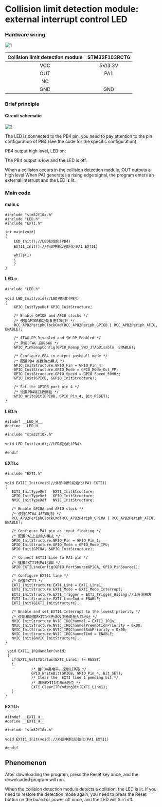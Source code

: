 # Collision limit detection module: external interrupt control LED

### Hardware wiring

![1](..\Collision_limit_detection_module\1.jpg)

| Collision limit detection module | STM32F103RCT6 |
| :------------------------------: | :-----------: |
|               VCC                |    5V/3.3V    |
|               OUT                |      PA1      |
|                NC                |               |
|               GND                |      GND      |

### Brief principle

#### Circuit schematic

![2](..\Collision_limit_detection_module\2.png)

The LED is connected to the PB4 pin, you need to pay attention to the pin configuration of PB4 (see the code for the specific configuration):

PB4 output high level, LED on;

The PB4 output is low and the LED is off.

When a collision occurs in the collision detection module, OUT outputs a high level
When PA1 generates a rising edge signal, the program enters an external interrupt and the LED is lit.

### Main code

#### main.c

```
#include "stm32f10x.h"
#include "LED.h"
#include "EXTI.h"

int main(void)
{
    LED_Init();//LED初始化(PB4)
    EXTI1_Init();//外部中断1初始化(PA1 EXTI1)
    
    while(1)
    { 
    }
}
```

#### LED.c

```
#include "LED.h"

void LED_Init(void)//LED初始化(PB4)
{
    GPIO_InitTypeDef GPIO_InitStructure;
    
    /* Enable GPIOB and AFIO clocks */
    /* 使能GPIOB和功能复用IO时钟 */
    RCC_APB2PeriphClockCmd(RCC_APB2Periph_GPIOB | RCC_APB2Periph_AFIO, ENABLE); 
    
    /* JTAG-DP Disabled and SW-DP Enabled */
    /* 禁用JTAG 启用SWD */
    GPIO_PinRemapConfig(GPIO_Remap_SWJ_JTAGDisable, ENABLE);
    
    /* Configure PB4 in output pushpull mode */
    /* 配置PB4 推挽输出模式 */
    GPIO_InitStructure.GPIO_Pin = GPIO_Pin_4;
    GPIO_InitStructure.GPIO_Mode = GPIO_Mode_Out_PP;   
    GPIO_InitStructure.GPIO_Speed = GPIO_Speed_50MHz; 
    GPIO_Init(GPIOB, &GPIO_InitStructure);
    
    /* Set the GPIOB port pin 4 */
    /* 设置PB4端口数据位 */
    GPIO_WriteBit(GPIOB, GPIO_Pin_4, Bit_RESET);
}
```

#### LED.h

```
#ifndef __LED_H__
#define __LED_H__

#include "stm32f10x.h"

void LED_Init(void);//LED初始化(PB4)

#endif
```

#### EXTI.c

```
#include "EXTI.h"

void EXTI1_Init(void)//外部中断1初始化(PA1 EXTI1)
{
   EXTI_InitTypeDef   EXTI_InitStructure;
   GPIO_InitTypeDef   GPIO_InitStructure;
   NVIC_InitTypeDef   NVIC_InitStructure;
    
   /* Enable GPIOA and AFIO clock */
   /* 使能GPIOA AFIO时钟 */
   RCC_APB2PeriphClockCmd(RCC_APB2Periph_GPIOA | RCC_APB2Periph_AFIO, ENABLE);
    
   /* Configure PA1 pin as input floating */
   /* 配置PA1上拉输入模式 */
   GPIO_InitStructure.GPIO_Pin = GPIO_Pin_1;
   GPIO_InitStructure.GPIO_Mode = GPIO_Mode_IPU;
   GPIO_Init(GPIOA, &GPIO_InitStructure);
    
   /* Connect EXTI1 Line to PA1 pin */
   /* 连接EXTI1到PA1引脚 */
   GPIO_EXTILineConfig(GPIO_PortSourceGPIOA, GPIO_PinSource1);
 
   /* Configure EXTI1 line */
   /* 配置EXTI1 */
   EXTI_InitStructure.EXTI_Line = EXTI_Line1;
   EXTI_InitStructure.EXTI_Mode = EXTI_Mode_Interrupt;
   EXTI_InitStructure.EXTI_Trigger = EXTI_Trigger_Rising;//上升沿触发
   EXTI_InitStructure.EXTI_LineCmd = ENABLE;
   EXTI_Init(&EXTI_InitStructure);
 
   /* Enable and set EXTI1 Interrupt to the lowest priority */
   /* 使能和配置EXTI1优先级及中断向量入口地址 */
   NVIC_InitStructure.NVIC_IRQChannel = EXTI1_IRQn;
   NVIC_InitStructure.NVIC_IRQChannelPreemptionPriority = 0x00;
   NVIC_InitStructure.NVIC_IRQChannelSubPriority = 0x00;
   NVIC_InitStructure.NVIC_IRQChannelCmd = ENABLE; 
   NVIC_Init(&NVIC_InitStructure);
}

 void EXTI1_IRQHandler(void)
 {
   if(EXTI_GetITStatus(EXTI_Line1) != RESET)
   {
			/* 给PB4高电平，控制LED亮 */
			GPIO_WriteBit(GPIOB, GPIO_Pin_4, Bit_SET);
			/* Clear the  EXTI line 1 pending bit */
			/* 清除EXTI1中断标志位 */
			EXTI_ClearITPendingBit(EXTI_Line1);
   }
}
```

#### EXTI.h

```
#ifndef __EXTI_H__
#define __EXTI_H__

#include "stm32f10x.h"

void EXTI1_Init(void);//外部中断1初始化(PA1 EXTI1)

#endif
```

## Phenomenon

After downloading the program, press the Reset key once, and the downloaded program will run.

When the collision detection module detects a collision, the LED is lit.
If you need to restore the detection mode again, you need to press the Reset button on the board or power off once, and the LED will turn off.
